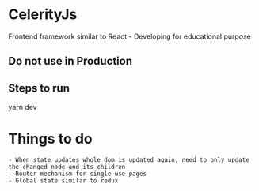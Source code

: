 # CelerityJs

Frontend framework similar to React - Developing for educational purpose

## Do not use in Production

## Steps to run
yarn dev

# Things to do
    - When state updates whole dom is updated again, need to only update the changed node and its children
    - Router mechanism for single use pages
    - Global state similar to redux
